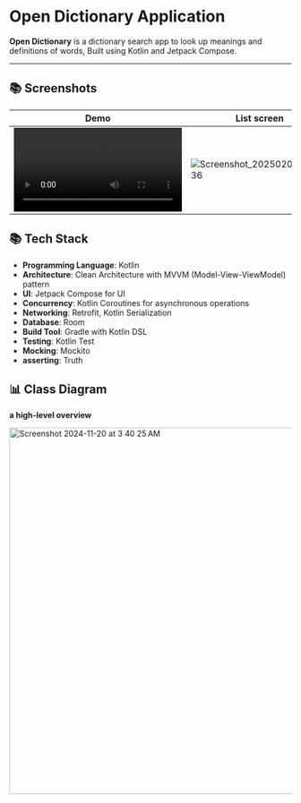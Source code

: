 # Open Dictionary Application

**Open Dictionary** is a dictionary search app to look up meanings and definitions of words, Built using Kotlin and Jetpack Compose.

---
## 📚 Screenshots
| Demo          | List screen   | Search screen | Details screen|
| ------------- | ------------- | ------------- | ------------- |
| <video src="https://github.com/user-attachments/assets/da2ae176-b271-4b17-be4e-d3faa6f04fea"> | ![Screenshot_20250209_185736](https://github.com/user-attachments/assets/ba821658-7ec8-4321-bfa4-8b979bc9ba89) | ![Screenshot_20250209_185805](https://github.com/user-attachments/assets/316e9ccb-7e4a-4772-b171-edf09ac1202b) | ![Screenshot_20250209_185841](https://github.com/user-attachments/assets/1e4bc273-cdcd-42fc-88f4-0c0e990c83b7) |

## 📚 Tech Stack
- **Programming Language**: Kotlin
- **Architecture**: Clean Architecture with MVVM (Model-View-ViewModel) pattern
- **UI**: Jetpack Compose for UI
- **Concurrency**: Kotlin Coroutines for asynchronous operations
- **Networking**: Retrofit, Kotlin Serialization 
- **Database**: Room
- **Build Tool**: Gradle with Kotlin DSL
- **Testing**: Kotlin Test
- **Mocking**: Mockito
- **asserting**: Truth

## 📊 Class Diagram
**a high-level overview**

<img width="655" alt="Screenshot 2024-11-20 at 3 40 25 AM" src="https://github.com/user-attachments/assets/a2029f02-a3e8-4a3e-9eb4-179cddcda894e6">



   
